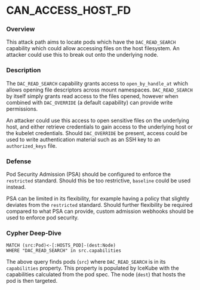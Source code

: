 # CAN_ACCESS_HOST_FD

### Overview

This attack path aims to locate pods which have the `DAC_READ_SEARCH` capability which could allow accessing files on the host filesystem. An attacker could use this to break out onto the underlying node.

### Description

The `DAC_READ_SEARCH` capability grants access to `open_by_handle_at` which allows opening file descriptors across mount namespaces. `DAC_READ_SEARCH` by itself simply grants read access to the files opened, however when combined with `DAC_OVERRIDE` (a default capability) can provide write permissions.

An attacker could use this access to open sensitive files on the underlying host, and either retrieve credentials to gain access to the underlying host or the kubelet credentials. Should `DAC_OVERRIDE` be present, access could be used to write authentication material such as an SSH key to an `authorized_keys` file.

### Defense

Pod Security Admission (PSA) should be configured to enforce the `restricted` standard. Should this be too restrictive, `baseline` could be used instead. 

PSA can be limited in its flexibility, for example having a policy that slightly deviates from the `restricted` standard. Should further flexibility be required compared to what PSA can provide, custom admission webhooks should be used to enforce pod security.

### Cypher Deep-Dive

```cypher
MATCH (src:Pod)<-[:HOSTS_POD]-(dest:Node)
WHERE "DAC_READ_SEARCH" in src.capabilities
```

The above query finds pods (`src`) where `DAC_READ_SEARCH` is in its `capabilities` property. This property is populated by IceKube with the capabilities calculated from the pod spec. The node (`dest`) that hosts the pod is then targeted.
